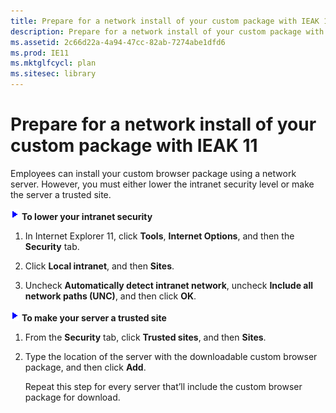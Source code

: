 ```yaml
---
title: Prepare for a network install of your custom package with IEAK 11
description: Prepare for a network install of your custom package with IEAK 11
ms.assetid: 2c66d22a-4a94-47cc-82ab-7274abe1dfd6
ms.prod: IE11
ms.mktglfcycl: plan
ms.sitesec: library
---
```


# Prepare for a network install of your custom package with IEAK 11


Employees can install your custom browser package using a network server. However, you must either lower the intranet security level or make the server a trusted site.

![](images/wedge.gif) **To lower your intranet security**

1.  In Internet Explorer 11, click **Tools**, **Internet Options**, and then the **Security** tab.

2.  Click **Local intranet**, and then **Sites**.

3.  Uncheck **Automatically detect intranet network**, uncheck **Include all network paths (UNC)**, and then click **OK**.

![](images/wedge.gif) **To make your server a trusted site**

1.  From the **Security** tab, click **Trusted sites**, and then **Sites**.

2.  Type the location of the server with the downloadable custom browser package, and then click **Add**.

    Repeat this step for every server that’ll include the custom browser package for download.

 

 





